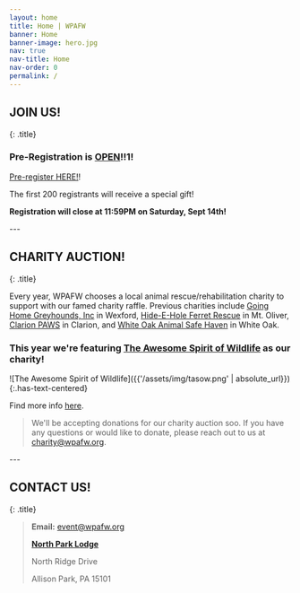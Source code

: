 ```yaml
---
layout: home
title: Home | WPAFW
banner: Home
banner-image: hero.jpg
nav: true
nav-title: Home
nav-order: 0
permalink: /
---
```


<section class="section">

## JOIN US!
{: .title}

### Pre-Registration is [OPEN](/registration)!!1!

[Pre-register HERE!](/registration)!

The first 200 registrants will receive a special gift!

**Registration will close at 11:59PM on Saturday, Sept 14th!**

</section>
---
<section class="section">

## CHARITY AUCTION!
{: .title}

Every year, WPAFW chooses a local animal rescue/rehabilitation charity to support with our famed charity raffle. Previous charities include [Going Home Greyhounds, Inc](https://www.goinghomegreyhounds.org/) in Wexford, [Hide-E-Hole Ferret Rescue](https://hide-e-hole.com/) in Mt. Oliver, [Clarion PAWS](http://www.clarionpaws.org/) in Clarion, and [White Oak Animal Safe Haven](https://whiteoakanimalsafehaven.com/) in White Oak. 

### This year we're featuring **[The Awesome Spirit of Wildlife](https://tasow.org)** as our charity!

![The Awesome Spirit of Wildlife]({{'/assets/img/tasow.png' | absolute_url}})
{:.has-text-centered}

Find more info [here](/charity).

>We'll be accepting donations for our charity auction soo. If you have any questions or would like to donate, please reach out to us at [charity@wpafw.org](mailto:charity@wpafw.org).

</section>
---
<section class="section">

## CONTACT US!
{: .title}

>**Email:** [event@wpafw.org](mailto:event@wpafw.org)
>
>[**North Park Lodge**](https://goo.gl/maps/o1S7uUwtQZ2aN6wi9)
>
>North Ridge Drive
>
>Allison Park, PA 15101

</section>
